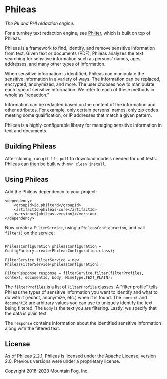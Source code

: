 # Phileas

*The PII and PHI redaction engine.*

For a turnkey text redaction engine, see [Philter](https://www.mtnfog.com/products/philter), which is built on top of Phileas.

Phileas is a framework to find, identify, and remove sensitive information from text. Given text or documents (PDF), Phileas analyzes the text searching for sensitive information such as persons' names, ages, addresses, and many other types of information.

When sensitive information is identified, Phileas can manipulate the sensitive information in a variety of ways. The information can be replaced, encrypted, anonymized, and more. The user chooses how to manipulate each type of sensitive information. We refer to each of these methods in whole as "redaction."

Information can be redacted based on the content of the information and other attributes. For example, only certain persons' names, only zip codes meeting some qualification, or IP addresses that match a given pattern.

Phileas is a highly-configurable library for managing sensitive information in text and documents.

## Building Phileas

After cloning, run `git lfs pull` to download models needed for unit tests. Phileas can then be built with `mvn clean install`.

## Using Phileas

Add the Phileas dependency to your project:

```
<dependency>
	<groupId>io.philterd</groupId>
	<artifactId>phileas-core</artifactId>
	<version>${phileas.version}</version>
</dependency>

```

Now create a `FilterService`, using a `PhileasConfiguration`, and call `filter()` on the service:

```

PhileasConfiguration phileasConfiguration = ConfigFactory.create(PhileasConfiguration.class);

FilterService filterService = new PhileasFilterService(phileasConfiguration);

FilterResponse response = filterService.filter(filterProfiles, context, documentId, body, MimeType.TEXT_PLAIN);
```

The `filterProfiles` is a list of `FilterProfile` classes. A "filter profile" tells Phileas the types of sensitive information you want to identify and what to do with it (redact, anonymize, etc.) when it is found. The `context` and `documentId` are arbitrary values you can use to uniquely identify the text being filtered. The `body` is the text you are filtering. Lastly, we specify that the data is plain text.

The `response` contains information about the identified sensitive information along with the filtered text.


## License

As of Phileas 2.2.1, Phileas is licensed under the Apache License, version 2.0. Previous versions were under a proprietary license.

Copyright 2018-2023 Mountain Fog, Inc.